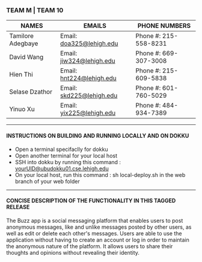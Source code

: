 ### **TEAM M** | **TEAM 10**


| NAMES | EMAILS | PHONE NUMBERS |
| --- | --- | --- |
| Tamilore Adegbaye	| Email: doa325@lehigh.edu | Phone #: 215-558-8231
| David Wang         | Email: jiw324@lehigh.edu | Phone #: 669-307-3008
| Hien Thi 			| Email: hnt224@lehigh.edu | Phone #: 215-609-5838
| Selase Dzathor 	| Email: skd225@lehigh.edu | Phone #: 601-760-5029
| Yinuo Xu 			| Email: yix225@lehigh.edu | Phone #: 484-934-7389 




---

#### **INSTRUCTIONS ON BUILDING AND RUNNING LOCALLY AND ON DOKKU**
- Open a terminal specifaclly for dokku
- Open another terminal for your local host
- SSH into dokku by running this command : yourUID@ubudokku01.cse.lehigh.edu
- On your local host, run this command : sh local-deploy.sh in the web branch of your web folder


--- 




#### **CONCISE DESCRIPTION OF THE FUNCTIONALITY IN THIS TAGGED RELEASE**
The Buzz app is a social messaging platform that enables users to post anonymous messages, like and unlike messages posted by other users, as well as edit or delete each other's messages. Users are able to use the application without having to create an account or log in order to maintain the anonymous nature of the platform. It allows users to share their thoughts and opinions without revealing their identity.
